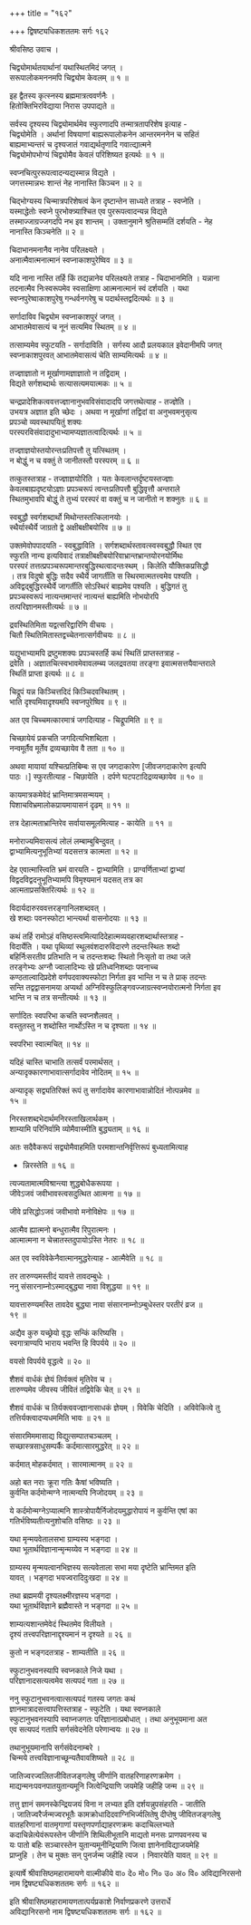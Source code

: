 +++
title = "१६२"

+++
द्विषष्ट्यधिकशततमः सर्गः १६२  
  
श्रीवसिष्ठ उवाच ।  
  
चिद्व्योमार्थतयार्थानां यथास्थितमिदं जगत् ।  
सरूपालोकमननमपि चिद्व्योम केवलम् ॥ १ ॥  
  
इह द्वैतस्य कृत्स्नस्य ब्रह्ममात्रत्ववर्णनैः ।  
हितोक्तिभिरविद्याया निरास उपपाद्यते ॥  
  
सर्वस्य दृश्यस्य चिद्व्योमार्थमेव स्फुरणादपि तन्मात्रतापरिशेष इत्याह -   
चिद्व्योमेति । अर्थानां विषयाणां बाह्यरूपालोकनेन आन्तरमननेन च सहितं   
बाह्यमाभ्यन्तरं च दृश्यजातं गवाद्यर्थतृणादि गवात्द्यात्मने   
चिद्व्योमोपभोग्यं चिद्व्योमैव केवलं परिशिष्यत इत्यर्थः ॥ १ ॥  
  
स्वप्नचित्पुररूपत्वादन्यद्यस्मान्न विद्यते ।  
जगत्तस्मान्नभः शान्तं नेह नानास्ति किञ्चन ॥ २ ॥  
  
चिद्भोग्यस्य चिन्मात्रपरिशेषत्वं केन दृष्टान्तेन साध्यते तत्राह - स्वप्नेति ।   
यस्माद्धेतोः स्वप्ने पुरभोक्त्र्याश्चित एव पुररूपत्वादन्यन्न विद्यते   
तस्माज्जाग्रज्जगदपि नभ इव शान्तम् । उक्तानुमाने श्रुतिसम्मतिं दर्शयति - नेह   
नानास्ति किञ्चनेति ॥ २ ॥  
  
चिदाभानमनानैव नानेव परिलक्ष्यते ।  
अनात्मैवात्मनात्मानं स्वप्नाकाशपुरेष्विव ॥ ३ ॥  
  
यदि नाना नास्ति तर्हि किं तद्यन्नानेव परिलक्ष्यते तत्राह - चिदाभानमिति । यन्नाना   
तदनात्मैव निःस्वरूपमेव स्वसाक्षिणा आत्मनात्मानं स्वं दर्शयति । यथा   
स्वप्नपुरेष्वाकाशपुरेषु गन्धर्वनगरेषु च पदार्थस्तद्वदित्यर्थः ॥ ३ ॥  
  
सर्गादाविव चिद्व्योम स्वप्नाकाशपुरं जगत् ।  
आभातमेवासत्यं च नूनं सत्यमिव स्थितम् ॥ ४ ॥  
  
तत्साम्यमेव स्फुटयति - सर्गादाविति । सर्गस्य आदौ प्रलयकाल इवेदानीमपि जगत्   
स्वप्नाकाशपुरवत् आभातमेवासत्यं चेति साम्यमित्यर्थः ॥ ४ ॥  
  
तज्ज्ञाज्ञातो न मूर्खाणामज्ञाज्ञातो न तद्विदाम् ।  
विद्यते सर्गशब्दार्थः सत्यासत्यमयात्मकः ॥ ५ ॥  
  
चन्द्रप्रादेशिकत्ववत्तज्ज्ञानानुभवविसंवादादपि जगत्तथेत्याह - तज्ज्ञेति ।   
उभयत्र अज्ञात इति च्छेदः । अथवा न मूर्खाणां तद्विदां वा अनुभवमनुसृत्य   
प्रपञ्चो व्यवस्थापयितुं शक्यः   
परस्परविसंवादादुभाभ्यामप्यज्ञातत्वादित्यर्थः ॥ ५ ॥  
  
तज्ज्ञाज्ञयोस्तयोरन्तःप्रतिपत्तौ तु यत्स्थितम् ।  
न बोद्धुं न च वक्तुं ते जानीतस्तौ परस्परम् ॥ ६ ॥  
  
तत्कुतस्तत्राह - तज्ज्ञाज्ञयोरिति । यतः केवलान्तर्दृष्टयस्तज्ज्ञाः   
केवलबाह्यदृष्टयोऽज्ञाः प्रपञ्चरूपं त्वन्तःप्रतिपत्तौ बुद्धिवृत्तौ अन्तराले   
स्थितमुभावपि बोद्धुं ते तुभ्यं परस्परं वा वक्तुं च न जानीतो न शक्नुतः ॥ ६ ॥  
  
स्वबुद्धौ स्वर्गशब्दार्थो मिथोन्तस्तत्किलानयोः ।  
स्थैर्यास्थैर्ये जाग्रतो द्वे अक्षीबक्षीबयोरिव ॥ ७ ॥  
  
उक्तमेवोपपादयति - स्वबुद्धाविति । सर्गशब्दार्थस्तावत्स्वस्वबुद्धौ स्थित एव   
स्फुरति नान्य इत्यविवादं तत्राक्षीबक्षीबयोरिवाभ्रान्तभ्रान्तयोरनयोर्मिथः   
परस्परं तत्तत्प्रपञ्चरूपमान्तरबुद्धिस्थत्वादन्तःस्थम् । किलेति यौक्तिकप्रसिद्धौ   
। तत्र विदुषो बुद्धिः सदैव स्थैर्ये जागर्तीति स स्थिरमात्मतत्त्वमेव पश्यति ।   
अविद्वद्बुद्धिरस्थैर्ये जागर्तीति सोऽस्थिरं बाह्यमेव पश्यति । बुद्धिगतं तु   
प्रपञ्चस्वरूपं नात्यन्तमान्तरं नात्यन्तं बाह्यमिति नोभयोरपि   
तत्परिज्ञानमस्तीत्यर्थः ॥ ७ ॥  
  
द्रवस्थितिमिता यद्वत्सरिद्वारिणि वीचयः ।  
चितौ स्थितिमितास्तद्वच्चेतनात्सर्गवीचयः ॥ ८ ॥  
  
यद्युभाभ्यामपि द्रष्टुमशक्यः प्रपञ्चस्तर्हि कथं स्थितिं प्राप्तस्तत्राह -   
द्रवेति । अज्ञातचित्स्वभावमेवावलम्ब्य जलद्रवतया तरङ्गा इवात्मसत्तयैवान्तराले   
स्थितिं प्राप्ता इत्यर्थः ॥ ८ ॥  
  
चिद्रूपं यन्न किञ्चित्तदिदं किञ्चिदवस्थितम् ।  
भाति दृश्यमिवादृश्यमपि स्वप्नपुरेष्विव ॥ ९ ॥  
  
अत एव चिच्चमत्कारमात्रं जगदित्याह - चिद्रूपमिति ॥ ९ ॥  
  
चिच्छायेयं प्रकचति जगदित्यभिशब्दिता ।  
नन्वमूर्तैव मूर्तेव द्रव्यच्छायेव वै तता ॥ १० ॥  
  
अथवा मायायां यश्चित्प्रतिबिम्बः स एव जगदाकारेण [जीवजगदाकारेण इत्यपि   
पाठः ।] स्फुरतीत्याह - चिछायेति । दर्पणे घटपटादिद्रव्यच्छायेव ॥ १० ॥  
  
कायमात्रकमेवेदं भ्रान्तिमात्रमसन्मयम् ।  
पिशाचविभ्रमालोकप्रायमायासनं दृढम् ॥ ११ ॥  
  
तत्र देहात्मताभ्रान्तिरेव सर्वायासमूलमित्याह - कायेति ॥ ११ ॥  
  
मनोराज्यमिवासत्यं लोलं लम्बाम्बुबिन्दुवत् ।  
द्वाभ्यामित्यनुभूतिभ्यां यदसत्तत्र कात्मता ॥ १२ ॥  
  
देह एवात्मास्त्विति भ्रमं वारयति - द्वाभ्यामिति । प्राग्वर्णिताभ्यां द्वाभ्यां   
विद्वदविद्वदनुभूतिभ्यामपि विमृश्यमानं यदसत् तत्र का   
आत्मताप्रसक्तिरित्यर्थः ॥ १२ ॥  
  
विदार्यदारुरववत्तरङ्गानिलशब्दवत् ।  
खे शब्दाः पवनस्फोटा भान्त्यर्था वासनोदयाः ॥ १३ ॥  
  
कथं तर्हि रामोऽहं वसिष्ठस्त्वमित्यादिदेहात्मव्यवहारशब्दार्थास्तत्राह -   
विदार्येति । यथा पृथिव्यां स्थूलवंशदारुविदारणे तदन्तःस्थितः शब्दो   
बहिर्निःसरतीव प्रतिभाति न च तदन्तःशब्दः स्थितो निःसृतो वा तथा जले   
तरङ्गेभ्यः अग्नौ ज्वालादिभ्यः खे प्रतिध्वनिशब्दाः पवनाच्च   
कण्ठताल्वादिप्रदेशे वर्णपदवाक्यस्फोटा निर्गता इव भान्ति न च ते प्राक् तदन्तः   
सन्ति तद्वद्वासनामया अप्यर्था अग्निविस्फुलिङ्गवज्जाग्रत्स्वप्नयोरात्मनो निर्गता इव   
भान्ति न च तत्र सन्तीत्यर्थः ॥ १३ ॥  
  
सर्गादितः स्वपरिभा कचति स्वप्नशैलवत् ।  
वस्तुतस्तु न शब्दोस्ति नार्थोऽस्ति न च दृश्यता ॥ १४ ॥  
  
स्वपरिभा स्वात्मचित् ॥ १४ ॥  
  
यदिहं चास्ति चाभाति तत्सर्वं परमार्थसत् ।  
अन्यादृक्कारणाभावात्सर्गादावेव नोदितम् ॥ १५ ॥  
  
अन्यादृक् सद्व्यतिरिक्तं रूपं तु सर्गादावेव कारणाभावान्नोदितं नोत्पन्नमेव ॥   
१५ ॥  
  
निरस्तशब्दभेदार्थमनिरस्ताखिलार्थकम् ।  
शाम्यामि परिनिर्वामि व्योमैवास्मीति बुद्ध्यताम् ॥ १६ ॥  
  
अतः सदैवैकरूपं सद्व्योमैवाहमिति परमशान्तनिर्वृत्तिरूपं बुध्यतामित्याह   
- न्निरस्तेति ॥ १६ ॥  
  
त्यज्यतामात्मविश्रान्त्या शुद्धबोधैकरूपया ।  
जीवेऽजवं जवीभावस्त्वसदुत्थित आत्मना ॥ १७ ॥  
  
जीवे प्रसिद्धोऽजवं जवीभावो मनोविक्षेपः ॥ १७ ॥  
  
आत्मैव ह्यात्मनो बन्धुरात्मैव रिपुरात्मनः ।  
आत्मात्मना न चेत्त्रातस्तदुपायोऽस्ति नेतरः ॥ १८ ॥  
  
अत एव स्वविवेकेनैवात्मानमुद्धरेत्याह - आत्मैवेति ॥ १८ ॥  
  
तर तारुण्यमस्तीदं यावत्ते तावदम्बुधेः ।  
ननु संसारनाम्नोऽस्माद्बुद्ध्या नावा विशुद्धया ॥ १९ ॥  
  
यावत्तारुण्यमस्ति तावदेव बुद्ध्या नावा संसारनाम्नोऽम्बुधेस्तर परतीरं व्रज ॥   
१९ ॥  
  
अद्यैव कुरु यच्छ्रेयो वृद्धः सन्किं करिष्यसि ।  
स्वगात्राण्यपि भाराय भवन्ति हि विपर्यये ॥ २० ॥  
  
वयसो विपर्यये वृद्धत्वे ॥ २० ॥  
  
शैशवं वार्धकं ज्ञेयं तिर्यक्त्वं मृतिरेव च ।  
तारुण्यमेव जीवस्य जीवितं तद्विवेकि चेत् ॥ २१ ॥  
  
शैशवं वार्धकं च तिर्यक्त्ववज्ज्ञानासाधकं ज्ञेयम् । विवेकि चेदिति । अविवेकित्वे तु   
तत्तिर्यक्त्वादप्यधममिति भावः ॥ २१ ॥  
  
संसारमिममासाद्य विद्युत्सम्पातचञ्चलम् ।  
सच्छास्त्रसाधुसम्पर्कैः कर्दमात्सारमुद्धरेत् ॥ २२ ॥  
  
कर्दमात् मोहकर्दमात् । सारमात्मानम् ॥ २२ ॥  
  
अहो बत नराः क्रूरा गतिः कैषां भविष्यति ।  
कुर्वन्ति कर्दमोन्मग्ने नात्मन्यपि निजोदयम् ॥ २३ ॥  
  
ये कर्दमोन्मग्नेऽप्यात्मनि शास्त्रोपायैर्निजोदयमुद्धारोपायं न कुर्वन्ति एषां का   
गतिर्भविष्यतीत्यनुशोचति वसिष्ठः ॥ २३ ॥  
  
यथा मृन्मयवेतालसभा ग्राम्यस्य भङ्गदा ।  
यथा भूतार्थविज्ञानान्मृन्मय्येव न भङ्गदा ॥ २४ ॥  
  
ग्राम्यस्य मृन्मयत्वानभिज्ञस्य सत्यवेताला सभा मया दृष्टेति भ्रान्तिमत इति   
यावत् । भङ्गदा भयज्वरादिदुःखदा ॥ २४ ॥  
  
तथा ब्रह्ममयी दृश्यलक्ष्मीरज्ञस्य भङ्गदा ।  
यथा भूतार्थविज्ञाने ब्रह्मैवास्ते न भङ्गदा ॥ २५ ॥  
  
शाम्यत्यशान्तमेवेदं स्थितमेव विलीयते ।  
दृश्यं तत्त्वपरिज्ञानाद्दृश्यमानं न दृश्यते ॥ २६ ॥  
  
कुतो न भङ्गदतत्राह - शाम्यतीति ॥ २६ ॥  
  
स्फुटानुभवनस्यापि स्वप्नकाले निजे यथा ।  
परिज्ञानादसत्यत्वमेव सत्यपदं गता ॥ २७ ॥  
  
ननु स्फुटानुभवनत्वात्सत्यपदं गतस्य जगतः कथं   
ज्ञानमात्रादसत्त्वापत्तिस्तत्राह - स्फुटेति । यथा स्वप्नकाले   
स्फुटानुभवनस्यापि स्वाप्नजगतः परिज्ञानात्प्रबोधात् । तथा अनुभूयमाना अत   
एव सत्यपदं गतापि सर्गसंवेदनेति परेणान्वयः ॥ २७ ॥  
  
तथानुभूयमानापि सर्गसंवेदनाम्बरे ।  
चिन्मये तत्त्वविज्ञानाच्छून्यतैवावशिष्यते ॥ २८ ॥  
  
जातिज्वरज्वलितजीवितजङ्गलेषु जीर्णानि वातहरिणाहरणक्रमेण ।  
माद्यन्मनःपवनपातयुतान्यमूनि जित्वेन्द्रियाणि जयमेहि जहीहि जन्म ॥ २९ ॥  
  
तत्तु ज्ञानं समनस्केन्द्रियजयं विना न लभ्यत इति दर्शयन्नुपसंहरति - जातीति   
। जातिज्वरैर्जन्मज्वरभूतैः कामक्रोधादिदवाग्निभिर्ज्वलितेषु दीप्तेषु जीवितजङ्गलेषु   
वातहरिणानां वातमृगाणां यस्तृणपर्णाद्याहरणक्रमः कदाचिल्लभ्यते   
कदाचिन्नेत्येवंरूपस्तेन जीर्णानि शिथिलीभूतानि माद्यतो मनसः प्राणपवनस्य च   
यः पातो बहिः सञ्चारस्तेन युतान्यमूनीन्द्रियाणि जित्वा ज्ञानेनाविद्याजयमेहि   
प्राप्नुहि । तेन च मुक्तः सन् पुनर्जन्म जहीहि त्यज । निवारयेति यावत् ॥ २९ ॥  
  
इत्यार्षे श्रीवासिष्ठमहारामायणे वाल्मीकीये वा० दे० मो० नि० उ० अ० वि० अविद्यानिरसनो   
नाम द्विषष्ट्यधिकशततमः सर्गः ॥ १६२ ॥  
  
इति श्रीवासिष्ठमहारामायणतात्पर्यप्रकाशे निर्वाणप्रकरणे उत्तरार्धे   
अविद्यानिरसनो नाम द्विषष्ट्यधिकशततमः सर्गः ॥ १६२ ॥  
  
  